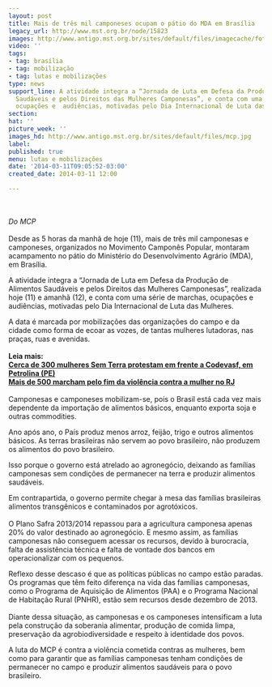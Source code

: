 ```yaml
---
layout: post
title: Mais de três mil camponeses ocupam o pátio do MDA em Brasília
legacy_url: http://www.mst.org.br/node/15823
images: http://www.antigo.mst.org.br/sites/default/files/imagecache/foto_destaque/mcp.jpg
video: ''
tags:
- tag: brasília
- tag: mobilização
- tag: lutas e mobilizações
type: news
support_line: A atividade integra a “Jornada de Luta em Defesa da Produção de  Alimentos
  Saudáveis e pelos Direitos das Mulheres Camponesas”, e conta com uma série de marchas,
  ocupações e  audiências, motivadas pelo Dia Internacional de Luta das Mulheres.
section: 
hat: ''
picture_week: ''
images_hd: http://www.antigo.mst.org.br/sites/default/files/mcp.jpg
label: 
published: true
menu: lutas e mobilizações
date: '2014-03-11T09:05:52-03:00'
created_date: 2014-03-11 12:00

---
```

<p><br><br><em>Do MCP<br></em><br>Desde as 5 horas da manhã de hoje (11), mais de três mil camponesas e camponeses, organizados no Movimento Camponês Popular, montaram acampamento no pátio do Ministério do Desenvolvimento Agrário (MDA), em Brasília.</p><p>A atividade integra a “Jornada de Luta em Defesa da Produção de Alimentos Saudáveis e pelos Direitos das Mulheres Camponesas”, realizada hoje (11) e amanhã (12), e conta com uma série de marchas, ocupações e audiências, motivadas pelo Dia Internacional de Luta das Mulheres.</p><p>A data é marcada por mobilizações das organizações do campo e da cidade como forma de ecoar as vozes, de tantas mulheres lutadoras, nas praças, ruas e avenidas.<br><br><strong>Leia mais:<br></strong><a href="http://www.mst.org.br/node/15820"><strong>Cerca de 300 mulheres Sem Terra protestam em frente a Codevasf, em Petrolina (PE) <br></strong></a><a href="http://www.mst.org.br/node/15822"><strong>Mais de 500 marcham pelo fim da violência contra a mulher no RJ </strong><br></a><br>Camponesas e camponeses mobilizam-se, pois o Brasil está cada vez mais dependente da importação de alimentos básicos, enquanto exporta soja e outras commodities.</p><p>Ano após ano, o País produz menos arroz, feijão, trigo e outros alimentos básicos. As terras brasileiras não servem ao povo brasileiro, não produzem os alimentos do povo brasileiro.</p><p>Isso porque o governo está atrelado ao agronegócio, deixando as famílias camponesas sem condições de permanecer na terra e produzir alimentos saudáveis.</p><p>Em contrapartida, o governo permite chegar à mesa das famílias brasileiras alimentos transgênicos e contaminados por agrotóxicos.<br><br>O Plano Safra 2013/2014 repassou para a agricultura camponesa apenas 20% do valor destinado ao agronegócio. E mesmo assim, as famílias camponesas não conseguem acessar os recursos, devido à burocracia, falta de assistência técnica e falta de vontade dos bancos em operacionalizar com os pequenos.</p><p>Reflexo desse descaso é que as políticas públicas no campo estão paradas. Os programas que têm feito diferença na vida das famílias camponesas, como o Programa de Aquisição de Alimentos (PAA) e o Programa Nacional de Habitação Rural (PNHR), estão sem recursos desde dezembro de 2013.<br><br>Diante dessa situação, as camponesas e os camponeses intensificam a luta pela construção da soberania alimentar, produção de comida limpa, preservação da agrobiodiversidade e respeito à identidade dos povos.</p><p>A luta do MCP é contra a violência cometida contras as mulheres, bem como para garantir que as famílias camponesas tenham condições de permanecer no campo e produzir alimentos saudáveis para o povo brasileiro.</p><p>&nbsp;</p>
